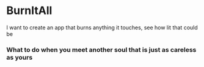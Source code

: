 # BurnItAll
I want to create an app that burns anything it touches, see how lit that could be 
### What to do when you meet another soul that is just as careless as yours
